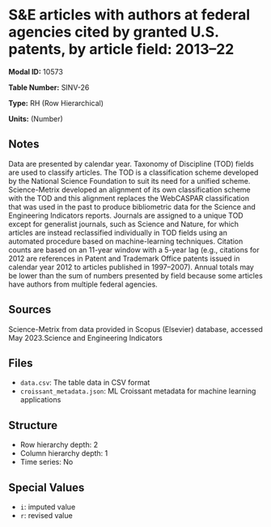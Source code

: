 # S&E articles with authors at federal agencies cited by granted U.S. patents, by article field: 2013–22

**Modal ID:** 10573

**Table Number:** SINV-26

**Type:** RH (Row Hierarchical)

**Units:** (Number)

## Notes

Data are presented by calendar year. Taxonomy of Discipline (TOD) fields are used to classify articles. The TOD is a classification scheme developed by the National Science Foundation to suit its need for a unified scheme. Science-Metrix developed an alignment of its own classification scheme with the TOD and this alignment replaces the WebCASPAR classification that was used in the past to produce bibliometric data for the Science and Engineering Indicators reports. Journals are assigned to a unique TOD except for generalist journals, such as Science and Nature, for which articles are instead reclassified individually in TOD fields using an automated procedure based on machine-learning techniques. Citation counts are based on an 11-year window with a 5-year lag (e.g., citations for 2012 are references in Patent and Trademark Office patents issued in calendar year 2012 to articles published in 1997–2007). Annual totals may be lower than the sum of numbers presented by field because some articles have authors from multiple federal agencies.

## Sources

Science-Metrix from data provided in Scopus (Elsevier) database, accessed May 2023.Science and Engineering Indicators

## Files

- `data.csv`: The table data in CSV format
- `croissant_metadata.json`: ML Croissant metadata for machine learning applications

## Structure

- Row hierarchy depth: 2
- Column hierarchy depth: 1
- Time series: No

## Special Values

- `i`: imputed value
- `r`: revised value
